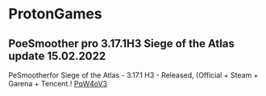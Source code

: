 # ProtonGames
PoeSmoother pro 3.17.1H3 Siege of the Atlas
update 15.02.2022
------------------------------
PeSmootherfor Siege of the Atlas - 3.17.1 H3 - Released, (Official + Steam + Garena + Tencent.!
[PqW4oV3](https://user-images.githubusercontent.com/100477968/155846494-dc0af12f-4afb-4570-b71b-639b4ab552fd.png)
